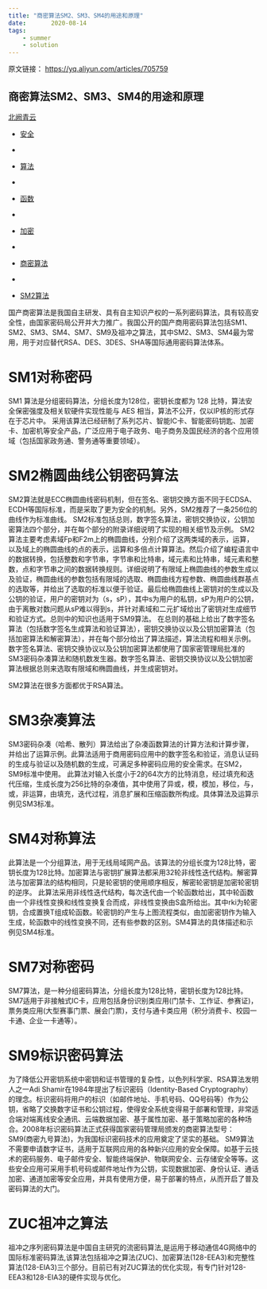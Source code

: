 ```yaml
---
title: "商密算法SM2、SM3、SM4的用途和原理"
date:       2020-08-14
tags:
	- summer
	- solution
---
```











原文链接： https://yq.aliyun.com/articles/705759


## 商密算法SM2、SM3、SM4的用途和原理

[北阙青云](https://yq.aliyun.com/users/c3czzrau2a4ms) 

- [安全](https://yq.aliyun.com/tags/type_blog-tagid_28/)
-  

- [算法](https://yq.aliyun.com/tags/type_blog-tagid_37/)
-  

- [函数](https://yq.aliyun.com/tags/type_blog-tagid_422/)
-  

- [加密](https://yq.aliyun.com/tags/type_blog-tagid_423/)
-  

- [商密算法](https://yq.aliyun.com/tags/type_blog-tagid_41352/)
-  

- [SM2算法](https://yq.aliyun.com/tags/type_blog-tagid_41353/)

国产商密算法是我国自主研发、具有自主知识产权的一系列密码算法，具有较高安全性，由国家密码局公开并大力推广。我国公开的国产商用密码算法包括SM1、SM2、SM3、SM4、SM7、SM9及祖冲之算法，其中SM2、SM3、SM4最为常用，用于对应替代RSA、DES、3DES、SHA等国际通用密码算法体系。

# SM1对称密码

SM1 算法是分组密码算法，分组长度为128位，密钥长度都为 128 比特，算法安全保密强度及相关软硬件实现性能与 AES 相当，算法不公开，仅以IP核的形式存在于芯片中。
采用该算法已经研制了系列芯片、智能IC卡、智能密码钥匙、加密卡、加密机等安全产品，广泛应用于电子政务、电子商务及国民经济的各个应用领域（包括国家政务通、警务通等重要领域）。

# SM2椭圆曲线公钥密码算法

SM2算法就是ECC椭圆曲线密码机制，但在签名、密钥交换方面不同于ECDSA、ECDH等国际标准，而是采取了更为安全的机制。另外，SM2推荐了一条256位的曲线作为标准曲线。
SM2标准包括总则，数字签名算法，密钥交换协议，公钥加密算法四个部分，并在每个部分的附录详细说明了实现的相关细节及示例。
SM2算法主要考虑素域Fp和F2m上的椭圆曲线，分别介绍了这两类域的表示，运算，以及域上的椭圆曲线的点的表示，运算和多倍点计算算法。然后介绍了编程语言中的数据转换，包括整数和字节串，字节串和比特串，域元素和比特串，域元素和整数，点和字节串之间的数据转换规则。详细说明了有限域上椭圆曲线的参数生成以及验证，椭圆曲线的参数包括有限域的选取、椭圆曲线方程参数、椭圆曲线群基点的选取等，并给出了选取的标准以便于验证。最后给椭圆曲线上密钥对的生成以及公钥的验证，用户的密钥对为（s，sP），其中s为用户的私钥，sP为用户的公钥，由于离散对数问题从sP难以得到s，并针对素域和二元扩域给出了密钥对生成细节和验证方式。总则中的知识也适用于SM9算法。
在总则的基础上给出了数字签名算法（包括数字签名生成算法和验证算法），密钥交换协议以及公钥加密算法（包括加密算法和解密算法），并在每个部分给出了算法描述，算法流程和相关示例。
数字签名算法、密钥交换协议以及公钥加密算法都使用了国家密管理局批准的SM3密码杂凑算法和随机数发生器。数字签名算法、密钥交换协议以及公钥加密算法根据总则来选取有限域和椭圆曲线，并生成密钥对。

SM2算法在很多方面都优于RSA算法。

# SM3杂凑算法

SM3密码杂凑（哈希、散列）算法给出了杂凑函数算法的计算方法和计算步骤，并给出了运算示例。此算法适用于商用密码应用中的数字签名和验证，消息认证码的生成与验证以及随机数的生成，可满足多种密码应用的安全需求。在SM2，SM9标准中使用。
此算法对输入长度小于2的64次方的比特消息，经过填充和迭代压缩，生成长度为256比特的杂凑值，其中使用了异或，模，模加，移位，与，或，非运算，由填充，迭代过程，消息扩展和压缩函数所构成。具体算法及运算示例见SM3标准。

# SM4对称算法

此算法是一个分组算法，用于无线局域网产品。该算法的分组长度为128比特，密钥长度为128比特。加密算法与密钥扩展算法都采用32轮非线性迭代结构。解密算法与加密算法的结构相同，只是轮密钥的使用顺序相反，解密轮密钥是加密轮密钥的逆序。
此算法采用非线性迭代结构，每次迭代由一个轮函数给出，其中轮函数由一个非线性变换和线性变换复合而成，非线性变换由S盒所给出。其中rki为轮密钥，合成置换T组成轮函数。轮密钥的产生与上图流程类似，由加密密钥作为输入生成，轮函数中的线性变换不同，还有些参数的区别。SM4算法的具体描述和示例见SM4标准。

# SM7对称密码

SM7算法，是一种分组密码算法，分组长度为128比特，密钥长度为128比特。SM7适用于非接触式IC卡，应用包括身份识别类应用(门禁卡、工作证、参赛证)，票务类应用(大型赛事门票、展会门票)，支付与通卡类应用（积分消费卡、校园一卡通、企业一卡通等）。

# SM9标识密码算法

为了降低公开密钥系统中密钥和证书管理的复杂性，以色列科学家、RSA算法发明人之一Adi Shamir在1984年提出了标识密码（Identity-Based Cryptography）的理念。标识密码将用户的标识（如邮件地址、手机号码、QQ号码等）作为公钥，省略了交换数字证书和公钥过程，使得安全系统变得易于部署和管理，非常适合端对端离线安全通讯、云端数据加密、基于属性加密、基于策略加密的各种场合。2008年标识密码算法正式获得国家密码管理局颁发的商密算法型号：SM9(商密九号算法)，为我国标识密码技术的应用奠定了坚实的基础。
SM9算法不需要申请数字证书，适用于互联网应用的各种新兴应用的安全保障。如基于云技术的密码服务、电子邮件安全、智能终端保护、物联网安全、云存储安全等等。这些安全应用可采用手机号码或邮件地址作为公钥，实现数据加密、身份认证、通话加密、通道加密等安全应用，并具有使用方便，易于部署的特点，从而开启了普及密码算法的大门。

# ZUC祖冲之算法

祖冲之序列密码算法是中国自主研究的流密码算法,是运用于移动通信4G网络中的国际标准密码算法,该算法包括祖冲之算法(ZUC)、加密算法(128-EEA3)和完整性算法(128-EIA3)三个部分。目前已有对ZUC算法的优化实现，有专门针对128-EEA3和128-EIA3的硬件实现与优化。